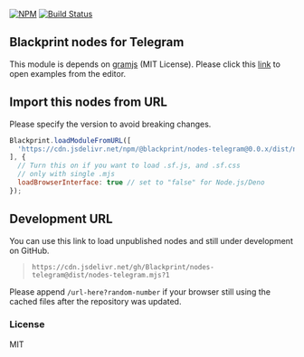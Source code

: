 [![NPM](https://img.shields.io/npm/v/@blackprint/nodes-telegram.svg)](https://www.npmjs.com/package/@blackprint/nodes-telegram)
[![Build Status](https://github.com/Blackprint/nodes-telegram/actions/workflows/build.yml/badge.svg?branch=main)](https://github.com/Blackprint/nodes-telegram/actions/workflows/build.yml)

## Blackprint nodes for Telegram
This module is depends on [gramjs](https://github.com/gram-js/gramjs) (MIT License). Please click this [link](https://blackprint.github.io/#page/sketch/1#;openExample:github.com/Blackprint/nodes-telegram) to open examples from the editor.

## Import this nodes from URL
Please specify the version to avoid breaking changes.

```js
Blackprint.loadModuleFromURL([
  'https://cdn.jsdelivr.net/npm/@blackprint/nodes-telegram@0.0.x/dist/nodes-telegram.mjs'
], {
  // Turn this on if you want to load .sf.js, and .sf.css
  // only with single .mjs
  loadBrowserInterface: true // set to "false" for Node.js/Deno
});
```

## Development URL
You can use this link to load unpublished nodes and still under development on GitHub.
> `https://cdn.jsdelivr.net/gh/Blackprint/nodes-telegram@dist/nodes-telegram.mjs?1`

Please append `/url-here?random-number` if your browser still using the cached files after the repository was updated.

### License
MIT